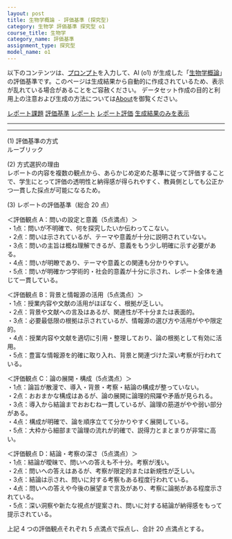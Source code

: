 ```yaml
---
layout: post
title: 生物学概論 - 評価基準 (探究型)
category: 生物学 評価基準 探究型 o1
course_title: 生物学
category_name: 評価基準
assignment_type: 探究型
model_name: o1
---
```


以下のコンテンツは、[プロンプト](https://github.com/takedatoshiyuki/synthetic_assignments/tree/main/generated/生物学/o1/prompt_評価基準-探究型.md)を入力して、AI (o1) が生成した「[生物学概論](/contents/生物学/)」の評価基準です。このページは生成結果から自動的に作成されているため、表示が乱れている場合があることをご容赦ください。
データセット作成の目的と利用上の注意および生成の方法については[About](/About)を御覧ください。

[レポート課題](../レポート課題-探究型)
[評価基準](../評価基準-探究型)
[レポート](../レポート-探究型)
[レポート評価](../レポート評価-探究型)
[生成結果のみを表示](https://github.com/takedatoshiyuki/synthetic_assignments/tree/main/generated/生物学/o1/評価基準-探究型.md)
  

***
***
  
(1) 評価基準の方式  
ルーブリック

(2) 方式選択の理由  
レポートの内容を複数の観点から、あらかじめ定めた基準に従って評価することで、学生にとって評価の透明性と納得感が得られやすく、教員側としても公正かつ一貫した採点が可能になるため。

(3) レポートの評価基準（総合 20 点）  

＜評価観点 A：問いの設定と意義（5点満点）＞  
・1点：問いが不明確で、何を探究したいか伝わってこない。  
・2点：問いは示されているが、テーマや意義が十分に説明されていない。  
・3点：問いの主旨は概ね理解できるが、意義をもう少し明確に示す必要がある。  
・4点：問いが明瞭であり、テーマや意義との関連も分かりやすい。  
・5点：問いが明確かつ学術的・社会的意義が十分に示され、レポート全体を通じて一貫している。  

＜評価観点 B：背景と情報源の活用（5点満点）＞  
・1点：授業内容や文献の活用がほぼなく、根拠が乏しい。  
・2点：背景や文献への言及はあるが、関連性が不十分または表面的。  
・3点：必要最低限の根拠は示されているが、情報源の選び方や活用がやや限定的。  
・4点：授業内容や文献を適切に引用・整理しており、論の根拠として有効に活用。  
・5点：豊富な情報源を的確に取り入れ、背景と関連づけた深い考察が行われている。  

＜評価観点 C：論の展開・構成（5点満点）＞  
・1点：論旨が散漫で、導入・背景・考察・結論の構成が整っていない。  
・2点：おおまかな構成はあるが、論の展開に論理的飛躍や矛盾が見られる。  
・3点：導入から結論までおおむね一貫しているが、論理の筋道がやや弱い部分がある。  
・4点：構成が明確で、論を順序立てて分かりやすく展開している。  
・5点：大枠から細部まで論理の流れが的確で、説得力とまとまりが非常に高い。  

＜評価観点 D：結論・考察の深さ（5点満点）＞  
・1点：結論が曖昧で、問いへの答えも不十分。考察が浅い。  
・2点：問いへの答えはあるが、考察が限定的または新規性が乏しい。  
・3点：結論は示され、問いに対する考察もある程度行われている。  
・4点：問いへの答えや今後の展望まで言及があり、考察に論拠がある程度示されている。  
・5点：深い洞察や新たな視点が提案され、問いに対する結論が納得感をもって提示されている。  

上記 4 つの評価観点それぞれ 5 点満点で採点し、合計 20 点満点とする。
